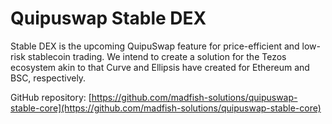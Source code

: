 # Quipuswap Stable DEX

Stable DEX is the upcoming QuipuSwap feature for price-efficient and low-risk stablecoin trading. We intend to create a solution for the Tezos ecosystem akin to that Curve and Ellipsis have created for Ethereum and BSC, respectively.

GitHub repository: [https://github.com/madfish-solutions/quipuswap-stable-core](https://github.com/madfish-solutions/quipuswap-stable-core)
